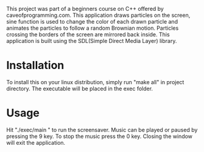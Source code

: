 This project was part of a beginners course on C++ offered by caveofprogramming.com.
This application draws particles on the screen, sine function is used to change the color of each drawn particle and animates the particles to follow a random Brownian motion. Particles crossing the borders of the screen are mirrored back inside. This application is built using the SDL(Simple Direct Media Layer) library.

# Installation #

To install this on your linux distribution, simply run "make all" in project directory.
The executable will be placed in the exec folder.

# Usage #

Hit "./exec/main " to run the screensaver. Music can be played or paused by pressing 
the 9 key. To stop the music press the 0 key. Closing the window will exit the application.